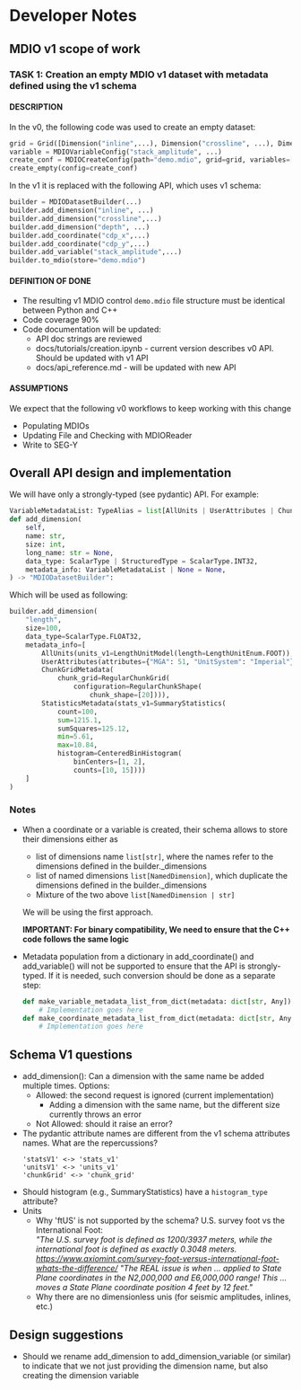 # Developer Notes

## MDIO v1 scope of work

### TASK 1: Creation an empty MDIO v1 dataset with metadata defined using the v1 schema   
#### DESCRIPTION
In the v0, the following code was used to create an empty dataset:  

```Python
grid = Grid([Dimension("inline",...), Dimension("crossline", ...), Dimension("depth", ...)])
variable = MDIOVariableConfig("stack_amplitude", ...)
create_conf = MDIOCreateConfig(path="demo.mdio", grid=grid, variables=[variable])
create_empty(config=create_conf)
```

In the v1 it is replaced with the following API, which uses v1 schema:

```Python
builder = MDIODatasetBuilder(...)
builder.add_dimension("inline", ...)
builder.add_dimension("crossline",...)
builder.add_dimension("depth", ...)
builder.add_coordinate("cdp_x",...)
builder.add_coordinate("cdp_y",...)
builder.add_variable("stack_amplitude",...)
builder.to_mdio(store="demo.mdio")
```

#### DEFINITION OF DONE
* The resulting v1 MDIO control `demo.mdio` file structure must be identical between Python and C++
* Code coverage 90%
* Code documentation will be updated:
    * API doc strings are reviewed
    * docs/tutorials/creation.ipynb - current version describes v0 API. Should be updated with v1 API
    * docs/api_reference.md - will be updated with new API

#### ASSUMPTIONS
We expect that the following v0 workflows to keep working with this change
* Populating MDIOs
* Updating File and Checking with MDIOReader
* Write to SEG-Y

## Overall API design and implementation
We will have only a strongly-typed (see pydantic) API. For example:

```Python
VariableMetadataList: TypeAlias = list[AllUnits | UserAttributes | ChunkGridMetadata | StatisticsMetadata]
def add_dimension(
    self,
    name: str,
    size: int,
    long_name: str = None,
    data_type: ScalarType | StructuredType = ScalarType.INT32,
    metadata_info: VariableMetadataList | None = None,
) -> "MDIODatasetBuilder":
```

Which will be used as following:

```Python
builder.add_dimension(
    "length",
    size=100,
    data_type=ScalarType.FLOAT32,
    metadata_info=[
        AllUnits(units_v1=LengthUnitModel(length=LengthUnitEnum.FOOT)),
        UserAttributes(attributes={"MGA": 51, "UnitSystem": "Imperial"}),
        ChunkGridMetadata(
            chunk_grid=RegularChunkGrid(
                configuration=RegularChunkShape(
                    chunk_shape=[20]))),
        StatisticsMetadata(stats_v1=SummaryStatistics(
            count=100,
            sum=1215.1,
            sumSquares=125.12,
            min=5.61,
            max=10.84,
            histogram=CenteredBinHistogram(
                binCenters=[1, 2], 
                counts=[10, 15])))
    ]
)
```
### Notes
* When a coordinate or a variable is created, their schema allows to store their dimensions either as
    * list of dimensions name `list[str]`, where the names refer to the dimensions defined in the builder._dimensions 
    * list of named dimensions `list[NamedDimension]`, which duplicate the dimensions defined in the builder._dimensions
    * Mixture of the two above `list[NamedDimension | str]`  

    We will be using the first approach.  

    **IMPORTANT: For binary compatibility, We need to ensure that the C++ code follows the same logic**

* Metadata population from a dictionary in add_coordinate() and add_variable() will not be supported to ensure that the API is strongly-typed. If it is needed, such conversion should be done as a separate step:
    ```Python
    def make_variable_metadata_list_from_dict(metadata: dict[str, Any]) -> VariableMetadataList:
        # Implementation goes here
    def make_coordinate_metadata_list_from_dict(metadata: dict[str, Any]) -> CoordinateMetadataList:
        # Implementation goes here
    ```

## Schema V1 questions

* add_dimension(): Can a dimension with the same name be added multiple times. Options:
   * Allowed: the second request is ignored (current implementation)
      * Adding a dimension with the same name, but the different size currently throws an error
   * Not Allowed: should it raise an error?
* The pydantic attribute names are different from the v1 schema attributes names.  What are the repercussions?
    ```
    'statsV1' <-> 'stats_v1'
    'unitsV1' <-> 'units_v1'
    'chunkGrid' <-> 'chunk_grid'
    ```
* Should histogram (e.g., SummaryStatistics) have a `histogram_type` attribute?
* Units
  * Why 'ftUS' is not supported by the schema? U.S. survey foot vs the International Foot:  
    *"The U.S. survey foot is defined as 1200/3937 meters, while the international foot is defined as exactly 0.3048 meters.
    https://www.axiomint.com/survey-foot-versus-international-foot-whats-the-difference/ 
    "The REAL issue is when ... applied to State Plane coordinates in the N2,000,000 and E6,000,000 range! 
    This ... moves a State Plane coordinate position 4 feet by 12 feet."*
  * Why there are no dimensionless unis (for seismic amplitudes, inlines, etc.)

## Design suggestions
* Should we rename add_dimension to add_dimension_variable (or similar) to indicate that we not just providing the dimension name, but also creating the dimension variable


